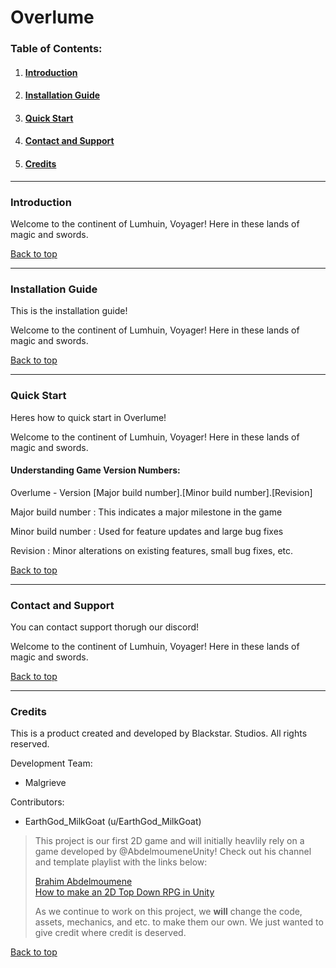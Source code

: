 # **Overlume**

### Table of Contents:

1. #### [Introduction](#introduction-1)
2. #### [Installation Guide](#installation-guide-1) 
3. #### [Quick Start](#quick-start-1)
4. #### [Contact and Support](#contact-and-support-1)
5. #### [Credits](#credits-1)

---

### Introduction

Welcome to the continent of Lumhuin, Voyager! Here in these lands of magic and swords.

[Back to top](#table-of-contents)

---

### Installation Guide

This is the installation guide!

Welcome to the continent of Lumhuin, Voyager! Here in these lands of magic and swords.

[Back to top](#table-of-contents)

---

### Quick Start

Heres how to quick start in Overlume!

Welcome to the continent of Lumhuin, Voyager! Here in these lands of magic and swords.


#### Understanding Game Version Numbers:

Overlume - Version [Major build number].[Minor build number].[Revision]

Major build number
: This indicates a major milestone in the game

Minor build number
: Used for feature updates and large bug fixes

Revision
: Minor alterations on existing features, small bug fixes, etc.

[Back to top](#table-of-contents)

---

### Contact and Support

You can contact support thorugh our discord!

Welcome to the continent of Lumhuin, Voyager! Here in these lands of magic and swords.

[Back to top](#table-of-contents)

---

### Credits

This is a product created and developed by Blackstar. Studios. All rights reserved.

Development Team:

- Malgrieve

Contributors:

- EarthGod_MilkGoat (u/EarthGod_MilkGoat)

> This project is our first 2D game and will initially heavlily rely on a game developed by @AbdelmoumeneUnity! Check out his channel and template playlist with the links below:
>
> [Brahim Abdelmoumene](https://www.youtube.com/@AbdelmoumeneUnity)          
> [How to make an 2D Top Down RPG in Unity](https://www.youtube.com/playlist?list=PL6bqhqO0Ba776ksb3F9P_xmUMT9WvmfFT)
>
> As we continue to work on this project, we **will** change the code, assets, mechanics, and etc. to make them our own. We just wanted to give credit where credit is deserved.

[Back to top](#table-of-contents)
